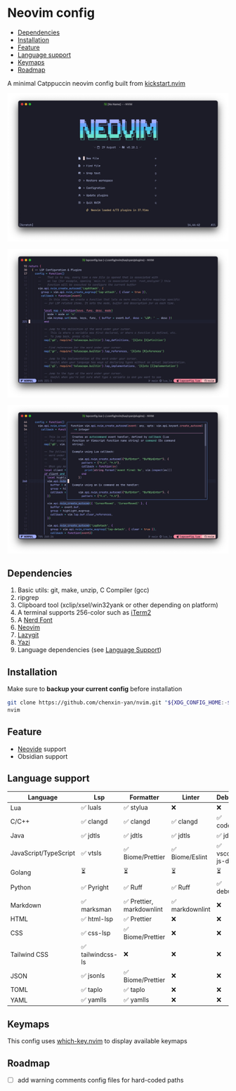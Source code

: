 # Neovim config

<!--toc:start-->

- [Dependencies](#dependencies)
- [Installation](#installation)
- [Feature](#feature)
- [Language support](#language-support)
- [Keymaps](#keymaps)
- [Roadmap](#roadmap)
<!--toc:end-->

A minimal Catppuccin neovim config built from [kickstart.nvim](https://github.com/nvim-lua/kickstart.nvim)

![Preview 1](./Preview_1.jpg)

![Preview 2](./Preview_2.jpg)

![Preview 3](./Preview_3.jpg)

## Dependencies

1. Basic utils: git, make, unzip, C Compiler (gcc)
2. ripgrep
3. Clipboard tool (xclip/xsel/win32yank or other depending on platform)
4. A terminal supports 256-color such as [iTerm2](https://iterm2.com/index.html)
5. A [Nerd Font](https://www.nerdfonts.com/#home)
6. [Neovim](https://neovim.io)
7. [Lazygit](https://github.com/jesseduffield/lazygit)
8. [Yazi](https://yazi-rs.github.io)
9. Language dependencies (see [Language Support](#language-support))

## Installation

Make sure to **backup your current config** before installation

```bash
git clone https://github.com/chenxin-yan/nvim.git "${XDG_CONFIG_HOME:-$HOME/.config}"/nvim
nvim
```

## Feature

- [Neovide](https://github.com/neovide/neovide) support
- Obsidian support

## Language support

| Language              | Lsp               | Formatter                 | Linter          | Debugger           | Testing                       |
| --------------------- | ----------------- | ------------------------- | --------------- | ------------------ | ----------------------------- |
| Lua                   | ✅ luals          | ✅ stylua                 | ❌              | ❌                 | ❌                            |
| C/C++                 | ✅ clangd         | ✅ clangd                 | ✅ clangd       | ✅ codelldb        | ❌                            |
| Java                  | ✅ jdtls          | ✅ jdtls                  | ✅ jdtls        | ✅ jdtls           | ✅ java-test                  |
| JavaScript/TypeScript | ✅ vtsls          | ✅ Biome/Prettier         | ✅ Biome/Eslint | ✅ vscode-js-debug | ✅ neotest-jest/vimtest-mocha |
| Golang                | ⏳                | ⏳                        | ⏳              | ⏳                 | ⏳                            |
| Python                | ✅ Pyright        | ✅ Ruff                   | ✅ Ruff         | ✅ debugpy         | ✅neotest-python              |
| Markdown              | ✅ marksman       | ✅ Prettier, markdownlint | ✅ markdownlint | ❌                 | ❌                            |
| HTML                  | ✅ html-lsp       | ✅ Prettier               | ❌              | ❌                 | ❌                            |
| CSS                   | ✅ css-lsp        | ✅ Biome/Prettier         | ❌              | ❌                 | ❌                            |
| Tailwind CSS          | ✅ tailwindcss-ls | ❌                        | ❌              | ❌                 | ❌                            |
| JSON                  | ✅ jsonls         | ✅ Biome/Prettier         | ❌              | ❌                 | ❌                            |
| TOML                  | ✅ taplo          | ✅ taplo                  | ❌              | ❌                 | ❌                            |
| YAML                  | ✅ yamlls         | ✅ yamlls                 | ❌              | ❌                 | ❌                            |

## Keymaps

This config uses [which-key.nvim](https://github.com/folke/which-key.nvim) to display available keymaps

## Roadmap

- [ ] add warning comments config files for hard-coded paths
